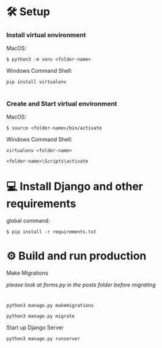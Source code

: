 # 🛠 Setup

<h3>Install virtual environment</h3>

MacOS:

```
$ python3 -m venv <folder-name>
```

Windows Command Shell:

```
pip install virtualenv
```

#

<h3>Create and Start virtual environment</h3>

MacOS:

```
$ source <folder-name>/bin/activate
```

Windows Command Shell:

```
virtualenv <folder-name>

<folder-name>\Scripts\activate

```

# 💻 Install Django and other requirements

global command:

```
$ pip install -r requirements.txt
```


# ⚙️ Build and run production

Make Migrations

*please look at forms.py in the posts folder before migrating*

#
```
python3 manage.py makemigrations

python3 manage.py migrate
```

Start up Django Server

```
python3 manage.py runserver
```